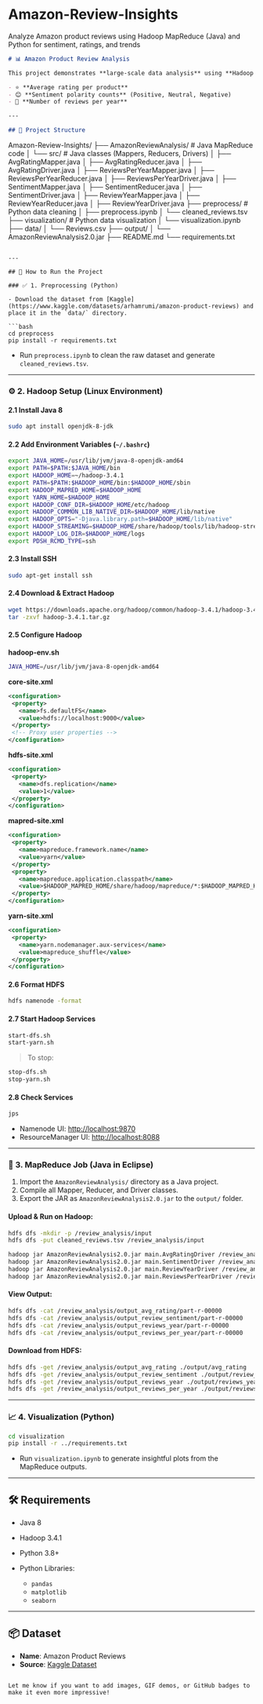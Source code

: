 # Amazon-Review-Insights

Analyze Amazon product reviews using Hadoop MapReduce (Java) and Python for sentiment, ratings, and trends

```markdown
# 📊 Amazon Product Review Analysis

This project demonstrates **large-scale data analysis** using **Hadoop MapReduce (Java)** and **Python** for data preprocessing and visualization. The dataset contains Amazon product reviews, and this system extracts key insights such as:

- ⭐ **Average rating per product**
- 😊 **Sentiment polarity counts** (Positive, Neutral, Negative)
- 📅 **Number of reviews per year**

---

## 📁 Project Structure
```

Amazon-Review-Insights/
├── AmazonReviewAnalysis/ # Java MapReduce code
│ └── src/ # Java classes (Mappers, Reducers, Drivers)
│ ├── AvgRatingMapper.java
│ ├── AvgRatingReducer.java
│ ├── AvgRatingDriver.java
│ ├── ReviewsPerYearMapper.java
│ ├── ReviewsPerYearReducer.java
│ ├── ReviewsPerYearDriver.java
│ ├── SentimentMapper.java
│ ├── SentimentReducer.java
│ ├── SentimentDriver.java
│ ├── ReviewYearMapper.java
│ ├── ReviewYearReducer.java
│ ├── ReviewYearDriver.java
├── preprocess/ # Python data cleaning
│ ├── preprocess.ipynb
│ └── cleaned_reviews.tsv
├── visualization/ # Python data visualization
│ └── visualization.ipynb
├── data/
│ └── Reviews.csv
├── output/
│ └── AmazonReviewAnalysis2.0.jar
├── README.md
└── requirements.txt

````

---

## 🚀 How to Run the Project

### ✅ 1. Preprocessing (Python)

- Download the dataset from [Kaggle](https://www.kaggle.com/datasets/arhamrumi/amazon-product-reviews) and place it in the `data/` directory.

```bash
cd preprocess
pip install -r requirements.txt
````

- Run `preprocess.ipynb` to clean the raw dataset and generate `cleaned_reviews.tsv`.

---

### ⚙️ 2. Hadoop Setup (Linux Environment)

#### 2.1 Install Java 8

```bash
sudo apt install openjdk-8-jdk
```

#### 2.2 Add Environment Variables (`~/.bashrc`)

```bash
export JAVA_HOME=/usr/lib/jvm/java-8-openjdk-amd64
export PATH=$PATH:$JAVA_HOME/bin
export HADOOP_HOME=~/hadoop-3.4.1
export PATH=$PATH:$HADOOP_HOME/bin:$HADOOP_HOME/sbin
export HADOOP_MAPRED_HOME=$HADOOP_HOME
export YARN_HOME=$HADOOP_HOME
export HADOOP_CONF_DIR=$HADOOP_HOME/etc/hadoop
export HADOOP_COMMON_LIB_NATIVE_DIR=$HADOOP_HOME/lib/native
export HADOOP_OPTS="-Djava.library.path=$HADOOP_HOME/lib/native"
export HADOOP_STREAMING=$HADOOP_HOME/share/hadoop/tools/lib/hadoop-streaming-3.4.1.jar
export HADOOP_LOG_DIR=$HADOOP_HOME/logs
export PDSH_RCMD_TYPE=ssh
```

#### 2.3 Install SSH

```bash
sudo apt-get install ssh
```

#### 2.4 Download & Extract Hadoop

```bash
wget https://downloads.apache.org/hadoop/common/hadoop-3.4.1/hadoop-3.4.1.tar.gz
tar -zxvf hadoop-3.4.1.tar.gz
```

#### 2.5 Configure Hadoop

**hadoop-env.sh**

```bash
JAVA_HOME=/usr/lib/jvm/java-8-openjdk-amd64
```

**core-site.xml**

```xml
<configuration>
 <property>
   <name>fs.defaultFS</name>
   <value>hdfs://localhost:9000</value>
 </property>
 <!-- Proxy user properties -->
</configuration>
```

**hdfs-site.xml**

```xml
<configuration>
 <property>
   <name>dfs.replication</name>
   <value>1</value>
 </property>
</configuration>
```

**mapred-site.xml**

```xml
<configuration>
 <property>
   <name>mapreduce.framework.name</name>
   <value>yarn</value>
 </property>
 <property>
   <name>mapreduce.application.classpath</name>
   <value>$HADOOP_MAPRED_HOME/share/hadoop/mapreduce/*:$HADOOP_MAPRED_HOME/share/hadoop/mapreduce/lib/*</value>
 </property>
</configuration>
```

**yarn-site.xml**

```xml
<configuration>
 <property>
   <name>yarn.nodemanager.aux-services</name>
   <value>mapreduce_shuffle</value>
 </property>
</configuration>
```

#### 2.6 Format HDFS

```bash
hdfs namenode -format
```

#### 2.7 Start Hadoop Services

```bash
start-dfs.sh
start-yarn.sh
```

> To stop:

```bash
stop-dfs.sh
stop-yarn.sh
```

#### 2.8 Check Services

```bash
jps
```

- Namenode UI: [http://localhost:9870](http://localhost:9870)
- ResourceManager UI: [http://localhost:8088](http://localhost:8088)

---

### 🧩 3. MapReduce Job (Java in Eclipse)

1. Import the `AmazonReviewAnalysis/` directory as a Java project.
2. Compile all Mapper, Reducer, and Driver classes.
3. Export the JAR as `AmazonReviewAnalysis2.0.jar` to the `output/` folder.

#### Upload & Run on Hadoop:

```bash
hdfs dfs -mkdir -p /review_analysis/input
hdfs dfs -put cleaned_reviews.tsv /review_analysis/input

hadoop jar AmazonReviewAnalysis2.0.jar main.AvgRatingDriver /review_analysis/input /review_analysis/output_avg_rating
hadoop jar AmazonReviewAnalysis2.0.jar main.SentimentDriver /review_analysis/input /review_analysis/output_review_sentiment
hadoop jar AmazonReviewAnalysis2.0.jar main.ReviewYearDriver /review_analysis/input /review_analysis/output_reviews_year
hadoop jar AmazonReviewAnalysis2.0.jar main.ReviewsPerYearDriver /review_analysis/input /review_analysis/output_reviews_per_year
```

#### View Output:

```bash
hdfs dfs -cat /review_analysis/output_avg_rating/part-r-00000
hdfs dfs -cat /review_analysis/output_review_sentiment/part-r-00000
hdfs dfs -cat /review_analysis/output_reviews_year/part-r-00000
hdfs dfs -cat /review_analysis/output_reviews_per_year/part-r-00000
```

#### Download from HDFS:

```bash
hdfs dfs -get /review_analysis/output_avg_rating ./output/avg_rating
hdfs dfs -get /review_analysis/output_review_sentiment ./output/review_sentiment
hdfs dfs -get /review_analysis/output_reviews_year ./output/reviews_year
hdfs dfs -get /review_analysis/output_reviews_per_year ./output/reviews_per_year
```

---

### 📈 4. Visualization (Python)

```bash
cd visualization
pip install -r ../requirements.txt
```

- Run `visualization.ipynb` to generate insightful plots from the MapReduce outputs.

---

## 🛠️ Requirements

- Java 8
- Hadoop 3.4.1
- Python 3.8+
- Python Libraries:

  - `pandas`
  - `matplotlib`
  - `seaborn`

---

## 📦 Dataset

- **Name**: Amazon Product Reviews
- **Source**: [Kaggle Dataset](https://www.kaggle.com/datasets/arhamrumi/amazon-product-reviews)

```

Let me know if you want to add images, GIF demos, or GitHub badges to make it even more impressive!
```
